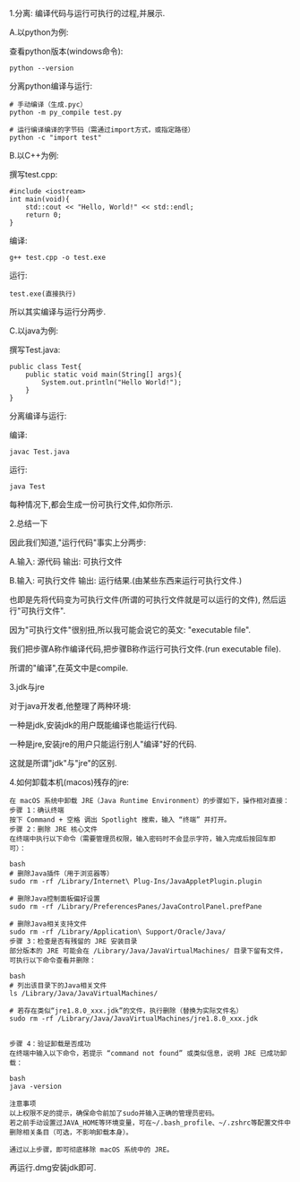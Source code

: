 1.分离: 编译代码与运行可执行的过程,并展示.

A.以python为例:

查看python版本(windows命令):

```
python --version
```

分离python编译与运行:

```
# 手动编译（生成.pyc）
python -m py_compile test.py

# 运行编译编译的字节码（需通过import方式，或指定路径）
python -c "import test"
```





B.以C++为例:

撰写test.cpp:

```
#include <iostream>
int main(void){
    std::cout << "Hello, World!" << std::endl;
    return 0;
}
```

编译:

```
g++ test.cpp -o test.exe
```

运行:

```
test.exe(直接执行)
```

所以其实编译与运行分两步.



C.以java为例:

撰写Test.java:

```
public class Test{
	public static void main(String[] args){
		System.out.println("Hello World!");
	}
}
```

分离编译与运行:

编译:

```
javac Test.java
```

运行:

```
java Test
```



每种情况下,都会生成一份可执行文件,如你所示.







2.总结一下

因此我们知道,"运行代码"事实上分两步:

A.输入: 源代码 输出: 可执行文件

B.输入: 可执行文件 输出: 运行结果.(由某些东西来运行可执行文件.)

也即是先将代码变为可执行文件(所谓的可执行文件就是可以运行的文件), 然后运行"可执行文件".

因为"可执行文件"很别扭,所以我可能会说它的英文: "executable file".



我们把步骤A称作编译代码,把步骤B称作运行可执行文件.(run executable file).

所谓的"编译",在英文中是compile.





3.jdk与jre

对于java开发者,他整理了两种环境:

一种是jdk,安装jdk的用户既能编译也能运行代码.

一种是jre,安装jre的用户只能运行别人"编译"好的代码.

这就是所谓"jdk"与"jre"的区别.



4.如何卸载本机(macos)残存的jre:

```
在 macOS 系统中卸载 JRE（Java Runtime Environment）的步骤如下，操作相对直接：
步骤 1：确认终端
按下 Command + 空格 调出 Spotlight 搜索，输入 “终端” 并打开。
步骤 2：删除 JRE 核心文件
在终端中执行以下命令（需要管理员权限，输入密码时不会显示字符，输入完成后按回车即可）：

bash
# 删除Java插件（用于浏览器等）
sudo rm -rf /Library/Internet\ Plug-Ins/JavaAppletPlugin.plugin

# 删除Java控制面板偏好设置
sudo rm -rf /Library/PreferencesPanes/JavaControlPanel.prefPane

# 删除Java相关支持文件
sudo rm -rf /Library/Application\ Support/Oracle/Java/
步骤 3：检查是否有残留的 JRE 安装目录
部分版本的 JRE 可能会在 /Library/Java/JavaVirtualMachines/ 目录下留有文件，可执行以下命令查看并删除：

bash
# 列出该目录下的Java相关文件
ls /Library/Java/JavaVirtualMachines/

# 若存在类似“jre1.8.0_xxx.jdk”的文件，执行删除（替换为实际文件名）
sudo rm -rf /Library/Java/JavaVirtualMachines/jre1.8.0_xxx.jdk


步骤 4：验证卸载是否成功
在终端中输入以下命令，若提示 “command not found” 或类似信息，说明 JRE 已成功卸载：

bash
java -version

注意事项
以上权限不足的提示，确保命令前加了sudo并输入正确的管理员密码。
若之前手动设置过JAVA_HOME等环境变量，可在~/.bash_profile、~/.zshrc等配置文件中删除相关条目（可选，不影响卸载本身）。

通过以上步骤，即可彻底移除 macOS 系统中的 JRE。
```

再运行.dmg安装jdk即可.